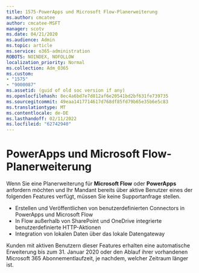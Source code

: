 ```yaml
---
title: 1575-PowerApps und Microsoft Flow-Planerweiterung
ms.author: cmcatee
author: cmcatee-MSFT
manager: scotv
ms.date: 04/21/2020
ms.audience: Admin
ms.topic: article
ms.service: o365-administration
ROBOTS: NOINDEX, NOFOLLOW
localization_priority: Normal
ms.collection: Adm_O365
ms.custom:
- "1575"
- "9000087"
ms.assetid: (guid of old soc version if any)
ms.openlocfilehash: 8ec4a6bd7e7d812af6e20541bd2bf631fe739735
ms.sourcegitcommit: 49eaa1417714617d768df85fd79b65e35b6e5c83
ms.translationtype: MT
ms.contentlocale: de-DE
ms.lasthandoff: 02/11/2022
ms.locfileid: "62742940"
---
```

# <a name="powerapps-and-microsoft-flow-plan-extension"></a>PowerApps und Microsoft Flow-Planerweiterung

Wenn Sie eine Planerweiterung für **Microsoft Flow** oder **PowerApps** anfordern möchten und Ihr Mandant bereits über aktive Benutzer eines der folgenden Features verfügt, müssen Sie keine Supportanfrage stellen.

- Erstellen und Veröffentlichen von benutzerdefinierten Connectors in PowerApps und Microsoft Flow
- In Flow außerhalb von SharePoint und OneDrive integrierte benutzerdefinierte HTTP-Aktionen
- Integration von lokalen Daten über das lokale Datengateway

Kunden mit aktiven Benutzern dieser Features erhalten eine automatische Erweiterung bis zum 31. Januar 2020 oder den Ablauf ihrer vorhandenen Microsoft 365 Abonnementlaufzeit, je nachdem, welcher Zeitraum länger ist.